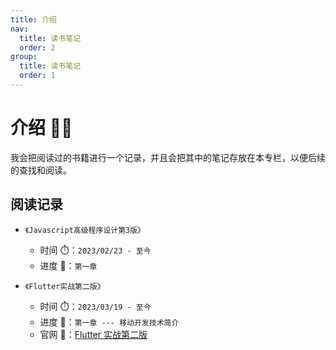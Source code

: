 ```yaml
---
title: 介绍
nav:
  title: 读书笔记
  order: 2
group:
  title: 读书笔记
  order: 1
---
```


# 介绍 👨‍🏫

我会把阅读过的书籍进行一个记录，并且会把其中的笔记存放在本专栏，以便后续的查找和阅读。

## 阅读记录

- `《Javascript高级程序设计第3版》`

  - 时间 ⏱️：`2023/02/23 - 至今`
  - 进度 📖：`第一章`

- `《Flutter实战第二版》`
  - 时间 ⏱️：`2023/03/19 - 至今`
  - 进度 📖：`第一章 --- 移动开发技术简介`
  - 官网 🚀：[Flutter 实战第二版](https://book.flutterchina.club/)
